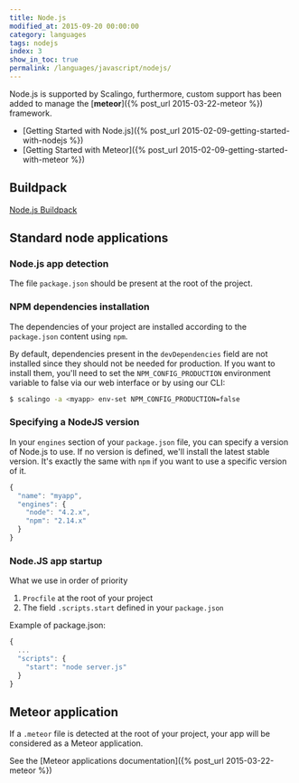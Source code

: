 ```yaml
---
title: Node.js
modified_at: 2015-09-20 00:00:00
category: languages
tags: nodejs
index: 3
show_in_toc: true
permalink: /languages/javascript/nodejs/
---
```


Node.js is supported by Scalingo, furthermore, custom support has been added
to manage the [__meteor__]({% post_url 2015-03-22-meteor %}) framework.

* [Getting Started with Node.js]({% post_url 2015-02-09-getting-started-with-nodejs %})
* [Getting Started with Meteor]({% post_url 2015-02-09-getting-started-with-meteor %})

## Buildpack

[Node.js Buildpack](https://github.com/Scalingo/nodejs-buildpack)

## Standard node applications

### Node.js app detection

The file `package.json` should be present at the root of the project.

### NPM dependencies installation

The dependencies of your project are installed according to the
`package.json` content using `npm`.

By default, dependencies present in the `devDependencies` field are not installed since they should not be needed for production.
If you want to install them, you'll need to set the `NPM_CONFIG_PRODUCTION` environment variable to false via our web interface or by using our CLI:

```bash
$ scalingo -a <myapp> env-set NPM_CONFIG_PRODUCTION=false
```

### Specifying a NodeJS version

In your `engines` section of your `package.json` file, you can specify a version of Node.js to use. If no version is defined, we'll install the latest stable version. It's exactly the same with `npm` if you want to use a specific version of it.

```javascript
{
  "name": "myapp",
  "engines": {
    "node": "4.2.x",
    "npm": "2.14.x"
  }
}
```

### Node.JS app startup

What we use in order of priority

1. `Procfile` at the root of your project
2. The field `.scripts.start` defined in your `package.json` 

Example of package.json:

```javascript
{
  ...
  "scripts": {
    "start": "node server.js"
  }
}
```

## Meteor application

If a `.meteor` file is detected at the root of your project, your app will
be considered as a Meteor application.

See the [Meteor applications documentation]({% post_url 2015-03-22-meteor %})
